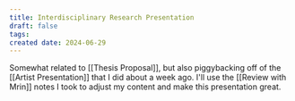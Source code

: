 ```yaml
---
title: Interdisciplinary Research Presentation
draft: false
tags: 
created date: 2024-06-29
---
```

Somewhat related to [[Thesis Proposal]], but also piggybacking off of the [[Artist Presentation]] that I did about a week ago. I'll use the [[Review with Mrin]] notes I took to adjust my content and make this presentation great.



